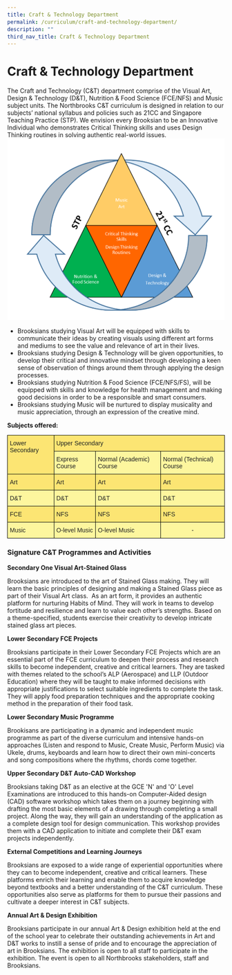```yaml
---
title: Craft & Technology Department
permalink: /curriculum/craft-and-technology-department/
description: ""
third_nav_title: Craft & Technology Department
---
```



Craft & Technology Department
=============================

The Craft and Technology (C&T) department comprise of the Visual Art, Design & Technology (D&T), Nutrition & Food Science (FCE/NFS) and Music subject units. The Northbrooks C&T curriculum is designed in relation to our subjects’ national syllabus and policies such as 21CC and Singapore Teaching Practice (STP). We envision every Brooksian to be an Innovative Individual who demonstrates Critical Thinking skills and uses Design Thinking routines in solving authentic real-world issues.
![](/images/CandT1.png)
*   Brooksians studying Visual Art will be equipped with skills to communicate their ideas by creating visuals using different art forms and mediums to see the value and relevance of art in their lives.
*   Brooksians studying Design & Technology will be given opportunities, to develop their critical and innovative mindset through developing a keen sense of observation of things around them through applying the design processes.
*   Brooksians studying Nutrition & Food Science (FCE/NFS/FS), will be equipped with skills and knowledge for health management and making good decisions in order to be a responsible and smart consumers.
*   Brooksians studying Music will be nurtured to display musicality and music appreciation, through an expression of the creative mind.

**Subjects offered:**
<style type="text/css">
.tg  {border-collapse:collapse;border-spacing:0;}
.tg td{border-color:black;border-style:solid;border-width:1px;font-family:Arial, sans-serif;font-size:14px;
  overflow:hidden;padding:10px 5px;word-break:normal;}
.tg th{border-color:black;border-style:solid;border-width:1px;font-family:Arial, sans-serif;font-size:14px;
  font-weight:normal;overflow:hidden;padding:10px 5px;word-break:normal;}
.tg .tg-5f5j{background-color:#FCE573;color:#222;text-align:left;vertical-align:top}
.tg .tg-k5ew{background-color:#FDF69E;color:#222;text-align:left;vertical-align:top}
.tg .tg-axtm{background-color:#FDF69E;color:#222;text-align:center;vertical-align:middle}
</style>
<table class="tg">
<thead>
  <tr>
    <th class="tg-5f5j" rowspan="2">Lower Secondary</th>
    <th class="tg-5f5j" colspan="3">Upper Secondary</th>
  </tr>
  <tr>
    <th class="tg-k5ew">Express Course</th>
    <th class="tg-k5ew">Normal (Academic) Course</th>
    <th class="tg-k5ew">Normal (Technical) Course</th>
  </tr>
</thead>
<tbody>
  <tr>
    <td class="tg-5f5j">Art</td>
    <td class="tg-5f5j">Art</td>
    <td class="tg-5f5j">Art</td>
    <td class="tg-5f5j">Art</td>
  </tr>
  <tr>
    <td class="tg-k5ew">D&amp;T</td>
    <td class="tg-k5ew">D&amp;T</td>
    <td class="tg-k5ew">D&amp;T</td>
    <td class="tg-k5ew">D&amp;T</td>
  </tr>
  <tr>
    <td class="tg-5f5j">FCE</td>
    <td class="tg-5f5j">NFS</td>
    <td class="tg-5f5j">NFS</td>
    <td class="tg-5f5j">NFS</td>
  </tr>
  <tr>
    <td class="tg-k5ew">Music</td>
    <td class="tg-k5ew">O-level Music</td>
    <td class="tg-k5ew">O-level Music</td>
    <td class="tg-axtm"><span style="color:#222;background-color:#FDF69E">-</span></td>
  </tr>
</tbody>
</table>

### **Signature C&T Programmes and Activities**
**Secondary One Visual Art-Stained Glass**  

Brooksians are introduced to the art of Stained Glass making. They will learn the basic principles of designing and making a Stained Glass piece as part of their Visual Art class.  As an art form, it provides an authentic platform for nurturing Habits of Mind. They will work in teams to develop fortitude and resilience and learn to value each other’s strengths. Based on a theme-specified, students exercise their creativity to develop intricate stained glass art pieces.

**Lower Secondary FCE Projects**

Brooksians participate in their Lower Secondary FCE Projects which are an essential part of the FCE curriculum to deepen their process and research skills to become independent, creative and critical learners. They are tasked with themes related to the school’s ALP (Aerospace) and LLP (Outdoor Education) where they will be taught to make informed decisions with appropriate justifications to select suitable ingredients to complete the task. They will apply food preparation techniques and the appropriate cooking method in the preparation of their food task.

**Lower Secondary Music Programme**

Brookisans are participating in a dynamic and independent music programme as part of the diverse curriculum and intensive hands-on approaches (Listen and respond to Music, Create Music, Perform Music) via Ukele, drums, keyboards and learn how to direct their own mini-concerts and song compositions where the rhythms, chords come together.

**Upper Secondary D&T Auto-CAD Workshop**

Brooksians taking D&T as an elective at the GCE 'N' and 'O' Level Examinations are introduced to this hands-on Computer-Aided design (CAD) software workshop which takes them on a journey beginning with drafting the most basic elements of a drawing through completing a small project. Along the way, they will gain an understanding of the application as a complete design tool for design communication. This workshop provides them with a CAD application to initiate and complete their D&T exam projects independently.

**External Competitions and Learning Journeys**

Brooksians are exposed to a wide range of experiential opportunities where they can to become independent, creative and critical learners. These platforms enrich their learning and enable them to acquire knowledge beyond textbooks and a better understanding of the C&T curriculum. These opportunities also serve as platforms for them to pursue their passions and cultivate a deeper interest in C&T subjects.

**Annual Art & Design Exhibition**

Brooksians participate in our annual Art & Design exhibition held at the end of the school year to celebrate their outstanding achievements in Art and D&T works to instill a sense of pride and to encourage the appreciation of art in Brooksians. The exhibition is open to all staff to participate in the exhibition. The event is open to all Northbrooks stakeholders, staff and Brooksians.
